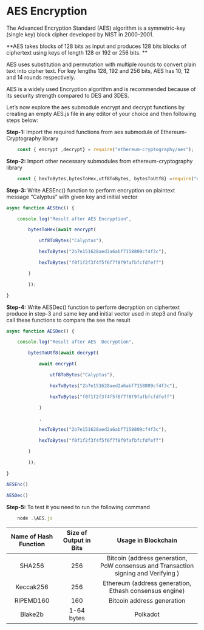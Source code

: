 # AES Encryption

The Advanced Encryption Standard (AES) algorithm is a symmetric-key (single key) block cipher developed by NIST in 2000-2001. 

**AES takes blocks of 128 bits as input and produces 128 bits blocks of ciphertext using keys of length 128 or 192 or 256 bits. **

AES uses substitution and permutation with multiple rounds to convert plain text into cipher text. For key lengths 128, 192 and 256 bits, AES has 10, 12 and 14 rounds respectively. 

AES is a widely used Encryption algorithm and is recommended because of its security strength compared to DES and 3DES.

Let’s now explore the aes submodule encrypt and decrypt functions by creating an empty AES.js file in any editor of your choice and then following steps below:

**Step-1:**   Import the required functions from aes submodule of Ethereum-Cryptography library

```javascript
    const { encrypt ,decrypt} = require("ethereum-cryptography/aes");
```

**Step-2:**  Import other necessary submodules from ethereum-cryptography library 

```javascript
    const { hexToBytes,bytesToHex,utf8ToBytes, bytesToUtf8} =require("ethereum-cryptography/utils");
```

**Step-3:** Write AESEnc() function to perform encryption on plaintext message “Calyptus” with given key and initial vector

```javascript
async function AESEnc() {

    console.log("Result after AES Encryption",

        bytesToHex(await encrypt(

            utf8ToBytes("Calyptus"),

            hexToBytes("2b7e151628aed2a6abf7158809cf4f3c"),

            hexToBytes("f0f1f2f3f4f5f6f7f8f9fafbfcfdfeff")

        )

        ));

}
```

**Step-4:** Write  AESDec() function to perform decryption on ciphertext produce in step-3 and same key and initial vector used in step3 and finally call these functions to compare the see the result

```javascript
async function AESDec() {

    console.log("Result after AES  Decryption",

        bytesToUtf8(await decrypt(

            await encrypt(

                utf8ToBytes("Calyptus"),

                hexToBytes("2b7e151628aed2a6abf7158809cf4f3c"),

                hexToBytes("f0f1f2f3f4f5f6f7f8f9fafbfcfdfeff")

            )

            ,

            hexToBytes("2b7e151628aed2a6abf7158809cf4f3c"),

            hexToBytes("f0f1f2f3f4f5f6f7f8f9fafbfcfdfeff")

        )

        ));

}

AESEnc()

AESDec()
```

**Step-5:** To test it you need to run the following command

```javascript
    node .\AES.js
```

| Name of Hash Function	| Size of Output in Bits   | Usage in Blockchain
|:---------------------:|:------------------------:|:----------------------------------------------------------------------------------------------------------------:|
| SHA256	            | 256	                   | Bitcoin (address generation, PoW consensus  and Transaction signing and Verifying )
| Keccak256	            |  256	                   | Ethereum (address generation, Ethash consensus engine)
| RIPEMD160	            |  160	                   | Bitcoin address generation
| Blake2b	            |  1-64 bytes	           | Polkadot

